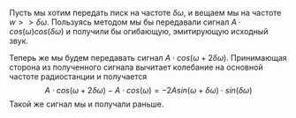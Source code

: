 Пусть мы хотим передать писк на частоте $\delta\omega$, и вещаем мы на частоте $w >> \delta\omega$.
Пользуясь методом мы бы передавали сигнал $A\cdot cos(\omega)cos(\delta\omega)$ и получили бы огибающую, эмитирующую исходный звук.

Теперь же мы будем передавать сигнал $A\cdot cos(\omega+2\delta\omega)$.
Принимающая сторона из полученного сигнала вычитает колебание на основной частоте радиостанции и получается
$$A\cdot cos(\omega+2\delta\omega) - A\cdot cos(\omega) = -2A sin(\omega + \delta\omega)\cdot sin(\delta\omega)$$
Такой же сигнал мы и получали раньше.
